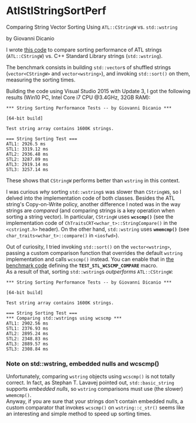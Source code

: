 # AtlStlStringSortPerf
Comparing String Vector Sorting Using `ATL::CStringW` vs. `std::wstring`

by Giovanni Dicanio

I wrote [this code](../master/AtlStlStringSortPerf/AtlStlStringSortPerf.cpp) to compare sorting performance of ATL strings (`ATL::CStringW`) vs. C++ Standard Library strings (`std::wstring`).

The benchmark consists in building `std::vector`s of shuffled strings (`vector<CStringW>` and `vector<wstring>`), and invoking `std::sort()` on them, measuring the sorting times.

Building the code using Visual Studio 2015 with Update 3, I got the following results (Win10 PC, Intel Core i7 CPU @3.4GHz, 32GB RAM):

```
*** String Sorting Performance Tests -- by Giovanni Dicanio ***

[64-bit build]

Test string array contains 1600K strings.

=== String Sorting Test ===
ATL1: 2926.5 ms
STL1: 3319.12 ms
ATL2: 2936.48 ms
STL2: 3287.89 ms
ATL3: 2919.14 ms
STL3: 3257.14 ms
```

These shows that `CStringW` performs better than `wstring` in this context.

I was curious _why_ sorting `std::wstring`s was slower than `CStringW`s, so I delved into the implementation code of both classes. Besides the ATL string's Copy-on-Write policy, another difference I noted was in the way strings are _compared_ (and comparing strings is a key operation when sorting a string vector). In particular, `CStringW` uses **`wcscmp()`** (see the implementation code of `ChTraitsCRT<wchar_t>::StringCompare()` in the `<cstringt.h>` header). On the other hand, `std::wstring` uses **`wmemcmp()`** (see `char_traits<wchar_t>::compare()` in `<iosfwd>`).

Out of curiosity, I tried invoking `std::sort()` on the `vector<wstring>`, passing a custom comparison function that overrides the default `wstring` implementation and calls `wcscmp()` instead. You can enable that in [the benchmark code](../master/AtlStlStringSortPerf/AtlStlStringSortPerf.cpp) defining the **`TEST_STL_WCSCMP_COMPARE`** macro.  
As a result of that, sorting `std::wstring`s _outperforms_ `ATL::CStringW`:

```
*** String Sorting Performance Tests -- by Giovanni Dicanio ***

[64-bit build]

Test string array contains 1600K strings.

=== String Sorting Test ===
*** Comparing std::wstrings using wcscmp ***
ATL1: 2902.56 ms
STL1: 2376.93 ms
ATL2: 2895.24 ms
STL2: 2348.83 ms
ATL3: 2889.57 ms
STL3: 2308.84 ms
```

### Note on std::wstring, embedded nulls and wcscmp()
Unfortunately, comparing `wstring` objects using `wcscmp()` is not totally correct. In fact, as Stephan T. Lavavej pointed out, `std::basic_string` supports _embedded nulls_, so `wstring` comparisons must use (the slower) `wmemcmp()`.  
Anyway, if you are sure that your strings don't contain embedded nulls, a custom comparator that invokes `wcscmp()` on `wstring::c_str()` seems like an interesting and simple method to speed up sorting times.
